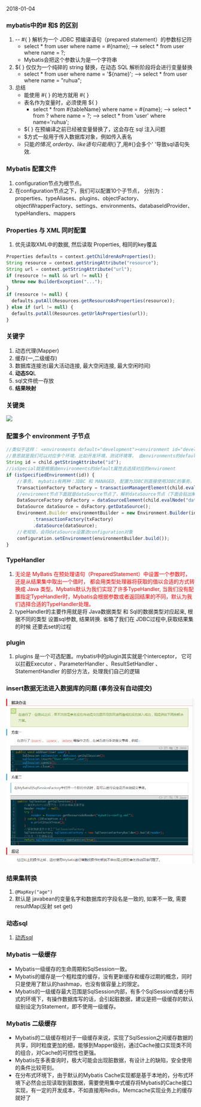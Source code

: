 2018-01-04

### mybatis中的# 和$ 的区别
1. -- #{ } 解析为一个 JDBC 预编译语句（prepared statement）的参数标记符
    - select * from user where name = #{name}; --> select * from user where name = ?;
    - Mybatis会把这个参数认为是一个字符串
2. ${ } 仅仅为一个纯碎的 string 替换，在动态 SQL 解析阶段将会进行变量替换
    - select * from user where name = '${name}'; --> select * from user where name = "ruhua";
3. 总结
    - 能使用 #{ } 的地方就用 #{ }
    - 表名作为变量时，必须使用 ${ }
        - select * from #{tableName} where name = #{name}; --> select * from ? where name = ?; --> select * from 'user' where name='ruhua';
    - ${ } 在预编译之前已经被变量替换了，这会存在 sql 注入问题
    - $方式一般用于传入数据库对象，例如传入表名
    - 只能${}的情况,order by、like 语句只能用${}了,用#{}会多个' '导致sql语句失效.


### Mybatis 配置文件
1. configuration节点为根节点。
2. 在configuration节点之下，我们可以配置10个子节点， 
分别为：properties、typeAliases、plugins、objectFactory、objectWrapperFactory、settings、environments、databaseIdProvider、typeHandlers、mappers

### Properties 与 XML 同时配置
1. 优先读取XML中的数据, 然后读取 Properties, 相同的key覆盖
```javascript
Properties defaults = context.getChildrenAsProperties();
String resource = context.getStringAttribute("resource");
String url = context.getStringAttribute("url");
if (resource != null && url != null) {
  throw new BuilderException("...");
}
if (resource != null) {
  defaults.putAll(Resources.getResourceAsProperties(resource));
} else if (url != null) {
  defaults.putAll(Resources.getUrlAsProperties(url));
}
```
### 关键字
1. 动态代理(Mapper)
2. 缓存(一,二级缓存)
3. 数据库连接池(最大活动连接, 最大空闲连接, 最大空闲时间)
4. **动态SQ**L
5. sql文件统一存放
6. **结果映射**

### 关键类
![](https://github.com/t734070824/tq.java/blob/master/tq.java.mybatis/src/main/java/_begin_to_learn/1.png?raw=true)

### 配置多个 environment 子节点
```javascript
//类似于这样： <environments default="development"><environment id="development">...</environment><environment id="test">...</environments>
//意思就是我们可以对应多个环境，比如开发环境，测试环境等， 由environments的default属性去选择对应的enviroment
String id = child.getStringAttribute("id");
//isSpecial就是根据由environments的default属性去选择对应的enviroment
if (isSpecifiedEnvironment(id)) {
    //事务， mybatis有两种：JDBC 和 MANAGED, 配置为JDBC则直接使用JDBC的事务，配置为MANAGED则是将事务托管给容器， 
    TransactionFactory txFactory = transactionManagerElement(child.evalNode("transactionManager"));
    //enviroment节点下面就是dataSource节点了，解析dataSource节点（下面会贴出解析dataSource的具体方法）
    DataSourceFactory dsFactory = dataSourceElement(child.evalNode("dataSource"));
    DataSource dataSource = dsFactory.getDataSource();
    Environment.Builder environmentBuilder = new Environment.Builder(id)
          .transactionFactory(txFactory)
          .dataSource(dataSource);
    //老规矩，会将dataSource设置进configuration对象
    configuration.setEnvironment(environmentBuilder.build());
}
```

### TypeHandler

1. <font color=red>无论是 MyBatis 在预处理语句（PreparedStatement）中设置一个参数时，还是从结果集中取出一个值时，
                   都会用类型处理器将获取的值以合适的方式转换成 Java 类型。Mybatis默认为我们实现了许多TypeHandler, 
                   当我们没有配置指定TypeHandler时，Mybatis会根据参数或者返回结果的不同，默认为我们选择合适的TypeHandler处理。</font>
2. typeHandler的主要作用就是将 Java数据类型 和 Sql的数据类型对应起来, 根据不同的类型 设置sql参数, 结果转换. 省略了我们在 JDBC过程中,获取结果集的时候
还要去set的过程

### plugin

1. plugins 是一个可选配置。mybatis中的plugin其实就是个interceptor， 它可以拦截Executor 、ParameterHandler 、ResultSetHandler 、StatementHandler 的部分方法，处理我们自己的逻辑               

### insert数据无法进入数据库的问题 (事务没有自动提交)
![](2.png)


### 结果集转换
1. ``@MapKey("age")``
2. 默认是 javabean的变量名字和数据库的字段名是一致的, 如果不一致, 需要resultMap(反射 set get)


### 动态sql
1. [动态sql](http://www.cnblogs.com/dongying/p/4092662.html)

### Mybatis 一级缓存
- Mybatis一级缓存的生命周期和SqlSession一致。
- Mybatis的缓存是一个粗粒度的缓存，没有更新缓存和缓存过期的概念，同时只是使用了默认的hashmap，也没有做容量上的限定。
- Mybatis的一级缓存最大范围是SqlSession内部，有多个SqlSession或者分布式的环境下，有操作数据库写的话，会引起脏数据，建议是把一级缓存的默认级别设定为Statement，即不使用一级缓存。

### Mybatis 二级缓存
- Mybatis的二级缓存相对于一级缓存来说，实现了SqlSession之间缓存数据的共享，同时粒度更加的细，能够到Mapper级别，通过Cache接口实现类不同的组合，对Cache的可控性也更强。
- Mybatis在多表查询时，极大可能会出现脏数据，有设计上的缺陷，安全使用的条件比较苛刻。
- 在分布式环境下，由于默认的Mybatis Cache实现都是基于本地的，分布式环境下必然会出现读取到脏数据，需要使用集中式缓存将Mybatis的Cache接口实现，有一定的开发成本，不如直接用Redis，Memcache实现业务上的缓存就好了